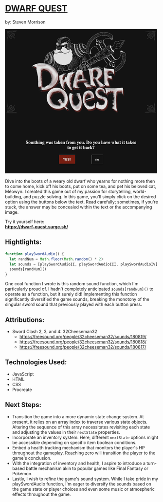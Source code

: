 # <ins>DWARF QUEST<ins/>
by: Steven Morrison

![Alt text](assets/images/DQScreenshot.png)


Dive into the boots of a weary old dwarf who yearns for nothing more then to come home, kick off his boots, put on some tea, and pet his beloved cat, Méowyn. I created this game out of my passion for storytelling, world-building, and puzzle solving. In this game, you'll simply click on the desired option using the buttons below the text. Read carefully; sometimes, if you're stuck, the answer may be concealed within the text or the accompanying image.

Try it yourself here:  
**https://dwarf-quest.surge.sh/**
##

## Hightlights:  

```js
function playSwordAudio() {
  let randNum = Math.floor(Math.random() * 2)
  let sounds = [playSwordAudioII, playSwordAudioIII, playSwordAudioIV]
  sounds[randNum]()
}
```
One cool function I wrote is this random sound function, which I'm particularly proud of. I hadn't completely anticipated `sounds[randNum]()` to operate as a function, but it surely did! Implementing this function significantly diversified the game sounds, breaking the monotony of the singular sword sound that previously played with each button press.
##
## Attributions:   
  - Sword Clash 2, 3, and 4: 32Cheeseman32  
    - https://freesound.org/people/32cheeseman32/sounds/180819/  
    - https://freesound.org/people/32cheeseman32/sounds/180818/  
    - https://freesound.org/people/32cheeseman32/sounds/180817/  
##
## Technologies Used:  
  - JavaScript  
  - HTML  
  - CSS  
  - Procreate  
##
## Next Steps:  
- Transition the game into a more dynamic state change system. At present, it relies on an array index to traverse various state objects. Altering the sequence of this array necessitates revisiting each state and adjusting the values in their `nextState` properties.  
- Incorporate an inventory system. Here, different `nextState` options might be accessible depending on specific item boolean conditions.  
- Embed a health tracking mechanism that monitors the player's HP throughout the gameplay. Reaching zero will transition the player to the game's conclusion.  
- With the integration of inventory and health, I aspire to introduce a turn-based battle mechanism akin to popular games like Final Fantasy or Pokémon.  
- Lastly, I wish to refine the game's sound system. While I take pride in my playSwordAudio function, I'm eager to diversify the sounds based on the game state or player choices and even some music or atmospheric effects throughout the game.